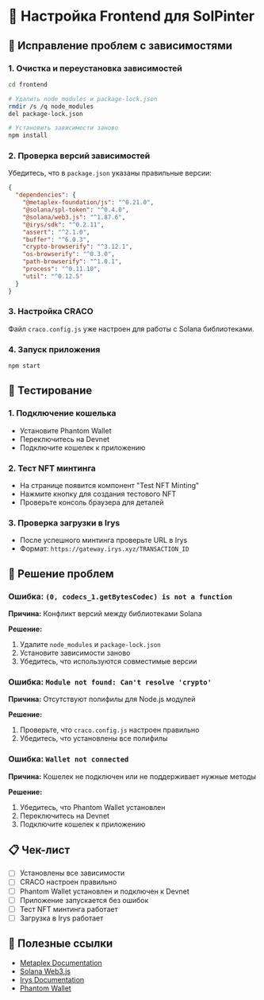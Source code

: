 # 🚀 Настройка Frontend для SolPinter

## 🔧 Исправление проблем с зависимостями

### 1. **Очистка и переустановка зависимостей**

```bash
cd frontend

# Удалить node_modules и package-lock.json
rmdir /s /q node_modules
del package-lock.json

# Установить зависимости заново
npm install
```

### 2. **Проверка версий зависимостей**

Убедитесь, что в `package.json` указаны правильные версии:

```json
{
  "dependencies": {
    "@metaplex-foundation/js": "^0.21.0",
    "@solana/spl-token": "^0.4.0",
    "@solana/web3.js": "^1.87.6",
    "@irys/sdk": "^0.2.11",
    "assert": "^2.1.0",
    "buffer": "^6.0.3",
    "crypto-browserify": "^3.12.1",
    "os-browserify": "^0.3.0",
    "path-browserify": "^1.0.1",
    "process": "^0.11.10",
    "util": "^0.12.5"
  }
}
```

### 3. **Настройка CRACO**

Файл `craco.config.js` уже настроен для работы с Solana библиотеками.

### 4. **Запуск приложения**

```bash
npm start
```

## 🧪 Тестирование

### 1. **Подключение кошелька**
- Установите Phantom Wallet
- Переключитесь на Devnet
- Подключите кошелек к приложению

### 2. **Тест NFT минтинга**
- На странице появится компонент "Test NFT Minting"
- Нажмите кнопку для создания тестового NFT
- Проверьте консоль браузера для деталей

### 3. **Проверка загрузки в Irys**
- После успешного минтинга проверьте URL в Irys
- Формат: `https://gateway.irys.xyz/TRANSACTION_ID`

## 🐛 Решение проблем

### Ошибка: `(0, codecs_1.getBytesCodec) is not a function`

**Причина:** Конфликт версий между библиотеками Solana

**Решение:**
1. Удалите `node_modules` и `package-lock.json`
2. Установите зависимости заново
3. Убедитесь, что используются совместимые версии

### Ошибка: `Module not found: Can't resolve 'crypto'`

**Причина:** Отсутствуют полифилы для Node.js модулей

**Решение:**
1. Проверьте, что `craco.config.js` настроен правильно
2. Убедитесь, что установлены все полифилы

### Ошибка: `Wallet not connected`

**Причина:** Кошелек не подключен или не поддерживает нужные методы

**Решение:**
1. Убедитесь, что Phantom Wallet установлен
2. Переключитесь на Devnet
3. Подключите кошелек к приложению

## 📋 Чек-лист

- [ ] Установлены все зависимости
- [ ] CRACO настроен правильно
- [ ] Phantom Wallet установлен и подключен к Devnet
- [ ] Приложение запускается без ошибок
- [ ] Тест NFT минтинга работает
- [ ] Загрузка в Irys работает

## 🔗 Полезные ссылки

- [Metaplex Documentation](https://docs.metaplex.com/)
- [Solana Web3.js](https://docs.solana.com/developing/clients/javascript-api)
- [Irys Documentation](https://docs.irys.xyz/)
- [Phantom Wallet](https://phantom.app/) 